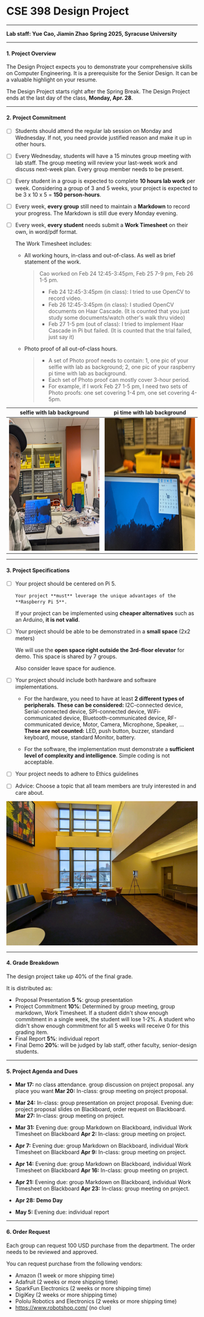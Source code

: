 # CSE 398 Design Project

-------
**Lab staff: Yue Cao, Jiamin Zhao**
**Spring 2025, Syracuse University**

-------------

#### 1. Project Overview

The Design Project expects you to demonstrate your comprehensive skills on Computer Engineering. It is a prerequisite for the Senior Design. It can be a valuable highlight on your resume.

The Design Project starts right after the Spring Break. The Design Project ends at the last day of the class, **Monday, Apr. 28**.

----------

#### 2. Project Commitment

- [ ] Students should attend the regular lab session on Monday and Wednesday. If not, you need provide justified reason and make it up in other hours.

- [ ] Every Wednesday, students will have a 15 minutes group meeting with lab staff. The group meeting will review your last-week work and discuss next-week plan. Every group member needs to be present.

- [ ] Every student in a group is expected to complete **10 hours lab work** per week. 
	  Considering a group of 3 and 5 weeks, your project is expected to be 3 x 10 x 5 = **150 person-hours**.
	
- [ ] Every week, **every group** still need to maintain a **Markdown** to record your progress. The Markdown is still due every Monday evening.
	
- [ ] Every week, **every student** needs submit a **Work Timesheet** on their own, in word/pdf format.
	
	The Work Timesheet includes:

 	* All working hours, in-class and out-of-class. As well as brief statement of the work. 
	
	  >Cao worked on Feb 24 12:45-3:45pm, Feb 25 7-9 pm, Feb 26 1-5 pm. 
	  >* Feb 24 12:45-3:45pm (in class): I tried to use OpenCV to record video.
	  >* Feb 26 12:45-3:45pm (in class): I studied OpenCV documents on Haar Cascade. (It is counted that you just study some documents/watch other's walk thru video)
	  >* Feb 27 1-5 pm (out of class): I tried to implement Haar Cascade in Pi but failed. (It is counted that the trial failed, just say it)
  	
   	* Photo proof of all out-of-class hours.
	  
	  >* A set of Photo proof needs to contain: 1, one pic of your selfie with lab as background; 2, one pic of your raspberry pi time with lab as background.
	  >* Each set of Photo proof can mostly cover 3-hour period.
	  >* For example, if I work Feb 27 1-5 pm, I need two sets of Photo proofs: one set covering 1-4 pm, one set covering 4-5pm.
	  
| **selfie with lab background** |**pi time with lab background** |
|---------|---------|
| <img src="Pic/1000028929.jpg" height="350"> | <img src="Pic/1000028930.jpg" height="350"> |
----------

#### 3. Project Specifications

- [ ] Your project should be centered on Pi 5.
	
	  Your project **must** leverage the unique advantages of the **Raspberry Pi 5**.
	
	If your project can be implemented using **cheaper alternatives** such as an Arduino, **it is not valid**.
	
- [ ] Your project should be able to be demonstrated in a **small space** (2x2 meters)
	
	We  will use the **open space right outside the 3rd-floor elevator** for demo. This space is shared by 7 groups. 
	
	Also consider leave space for audience.
	
- [ ] Your project should include both hardware and software implementations.
	
	* For the hardware, you need to have at least **2 different types of peripherals**.
	    **These can be considered:** I2C-connected device, Serial-connected device, SPI-connected device, WiFi-communicated device, Bluetooth-communicated device, RF-communicated device, Motor, Camera, Microphone, Speaker, ...
	    **These are not counted:** LED, push button, buzzer, standard keyboard, mouse, standard Monitor, battery.
	
	* For the software, the implementation must demonstrate a **sufficient level of complexity and intelligence**.
	    Simple coding is not acceptable.
	
- [ ] Your project needs to adhere to Ethics guidelines
	
- [ ] Advice: Choose a topic that all team members are truly interested in and care about.

<img src="Pic/1000028924.jpg" width="600"/>

----------

#### 4. Grade Breakdown

The design project take up 40% of the final grade.

It is distributed as:

* Proposal Presentation  **5 %**: group presentation
* Project Commitment **10%**: 
  Determined by group meeting, group markdown, Work Timesheet. If a student didn't show enough commitment in a single week, the student will lose 1-2%. A student who didn't show enough commitment for all 5 weeks will receive 0 for this grading item.
* Final Report  **5%**: individual report
* Final Demo **20%**: will be judged by lab staff, other faculty, senior-design students.

-------------

#### 5. Project Agenda and Dues

- **Mar 17:** 
  no class attendance. group discussion on project proposal. any place you want
  **Mar 20:** 
  In-class: group meeting on project proposal.

- **Mar 24:** 
  In-class: group presentation on project proposal. 
  Evening due: project proposal slides on Blackboard, order request on Blackboard.
  **Mar 27:** 
  In-class: group meeting on project.

- **Mar 31:** 
  Evening due: group Markdown on Blackboard, individual Work Timesheet on Blackboard
  **Apr 2:** 
  In-class: group meeting on project.
  
- **Apr 7:** 
  Evening due: group Markdown on Blackboard, individual Work Timesheet on Blackboard
  **Apr 9:** 
  In-class: group meeting on project.
  
- **Apr 14:** 
  Evening due: group Markdown on Blackboard, individual Work Timesheet on Blackboard
  **Apr 16:** 
  In-class: group meeting on project.
  
- **Apr 21:** 
  Evening due: group Markdown on Blackboard, individual Work Timesheet on Blackboard
  **Apr 23:** 
  In-class: group meeting on project.
  
- **Apr 28:** 
  **Demo Day**

- **May 5:** 
  Evening due: individual report
  
-------------

#### 6. Order Request

Each group can request 100 USD purchase from the department. The order needs to be reviewed and approved. 

You can request purchase from the following vendors: 

* Amazon (1 week or more shipping time)
* Adafruit (2 weeks or more shipping time)
* SparkFun Electronics (2 weeks or more shipping time)
* DigiKey (2 weeks or more shipping time)
* Pololu Robotics and Electronics (2 weeks or more shipping time)
* https://www.robotshop.com/ (no clue)

